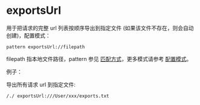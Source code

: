# exportsUrl

用于把请求的完整 url 列表按顺序导出到指定文件 (如果该文件不存在，则会自动创建)，配置模式：

	pattern exportsUrl://filepath

filepath 指本地文件路径，pattern 参见 [匹配方式](#pattern)，更多模式请参考 [配置模式](#mode)。

例子：

导出所有请求 url 到指定文件:

	/./ exportsUrl:///User/xxx/exports.txt
